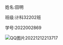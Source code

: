姓名:田明

班级:计科32202班

学号:2022002869

![QQ图片20221212213717](https://user-images.githubusercontent.com/120188023/207061280-93c4c8eb-6832-4b70-9379-68a5e144ed00.jpg)
